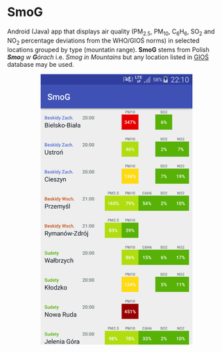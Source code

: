 # SmoG

Android (Java) app that displays air quality (PM<sub>2.5</sub>, PM<sub>10</sub>, C<sub>6</sub>H<sub>6</sub>, SO<sub>2</sub> and NO<sub>2</sub>
percentage deviations from the WHO/GIOŚ norms)
in selected locations grouped by type (mountatin range). **SmoG** stems from Polish ***Smo**g w **G**órach*
i.e. *Smog in Mountains* but any location listed in [GIOŚ](http://powietrze.gios.gov.pl/pjp/content/api) database 
may be used.

<p align="center">
  <img src="SmoG_1.png" width="350"/>
</p>
